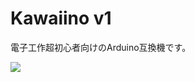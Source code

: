 # Kawaiino v1

電子工作超初心者向けのArduino互換機です。

![](https://raw.githubusercontent.com/yuzu-lemon/Kawaiino_v1/master/kawaiino.png)

